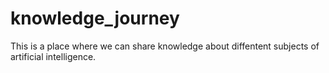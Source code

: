 # knowledge_journey
This is a place where we can share knowledge about diffentent subjects of artificial intelligence. 

